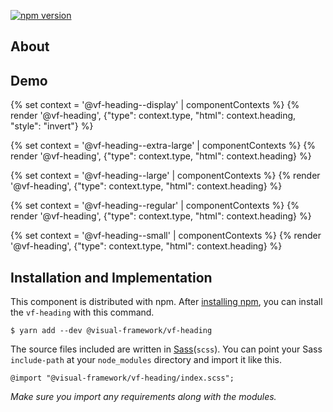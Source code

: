 [![npm version](https://badge.fury.io/js/%40visual-framework%2Fvf-heading.svg)](https://badge.fury.io/js/%40visual-framework%2Fvf-heading)

## About

## Demo

{% set context = '@vf-heading--display' | componentContexts %}
{% render '@vf-heading', {"type": context.type, "html": context.heading, "style": "invert"} %}

{% set context = '@vf-heading--extra-large' | componentContexts %}
{% render '@vf-heading', {"type": context.type, "html": context.heading} %}

{% set context = '@vf-heading--large' | componentContexts %}
{% render '@vf-heading', {"type": context.type, "html": context.heading} %}

{% set context = '@vf-heading--regular' | componentContexts %}
{% render '@vf-heading', {"type": context.type, "html": context.heading} %}

{% set context = '@vf-heading--small' | componentContexts %}
{% render '@vf-heading', {"type": context.type, "html": context.heading} %}

## Installation and Implementation

This component is distributed with npm. After [installing npm](https://www.npmjs.com/get-npm), you can install the `vf-heading` with this command.

```
$ yarn add --dev @visual-framework/vf-heading
```

The source files included are written in [Sass](http://sass-lang.com)(`scss`). You can point your Sass `include-path` at your `node_modules` directory and import it like this.

```
@import "@visual-framework/vf-heading/index.scss";
```

_Make sure you import any requirements along with the modules._
